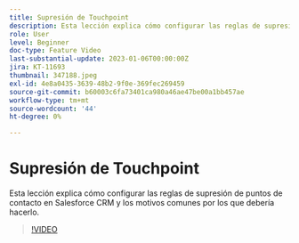 ```yaml
---
title: Supresión de Touchpoint
description: Esta lección explica cómo configurar las reglas de supresión de puntos de contacto en Salesforce CRM y los motivos comunes por los que debería hacerlo.
role: User
level: Beginner
doc-type: Feature Video
last-substantial-update: 2023-01-06T00:00:00Z
jira: KT-11693
thumbnail: 347188.jpeg
exl-id: 4e8a0435-3639-48b2-9f0e-369fec269459
source-git-commit: b60003c6fa73401ca980a46ae47be00a1bb457ae
workflow-type: tm+mt
source-wordcount: '44'
ht-degree: 0%

---
```


# Supresión de Touchpoint

Esta lección explica cómo configurar las reglas de supresión de puntos de contacto en Salesforce CRM y los motivos comunes por los que debería hacerlo.

>[!VIDEO](https://video.tv.adobe.com/v/347188/?quality=12&learn=on)
